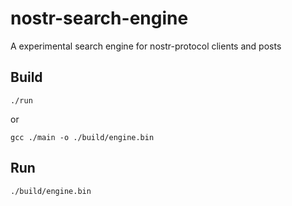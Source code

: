 # nostr-search-engine
A experimental search engine for nostr-protocol clients and posts

## Build

`./run`

or 

`gcc ./main -o ./build/engine.bin`

## Run

`./build/engine.bin`

